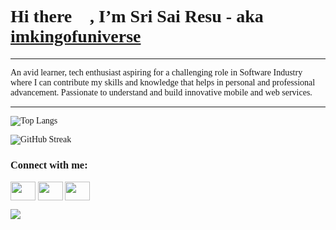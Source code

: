 <h1 align="left">Hi there 👋, I’m Sri Sai Resu - aka <a href = "https://github.com/imkingofuniverse" target = "_self">imkingofuniverse</a>
</h1>

****************

<body style = "font-family:Comic Sans MS;" >An avid learner, tech enthusiast aspiring for a challenging role in Software Industry where I can contribute my skills and knowledge that helps in personal and professional advancement. Passionate to understand and build innovative mobile and web services.</body>

****************




![Top Langs](https://github-readme-stats.vercel.app/api/top-langs/?username=imkingofuniverse&layout=compact)

![GitHub Streak](https://github-readme-streak-stats.herokuapp.com/?user=imkingofuniverse)


<h3 align="left">Connect with me:</h3>
<p align="left">
<a href="https://twitter.com/ikingofuniverse" target="blank"><img align="center" src="https://cdn.jsdelivr.net/npm/simple-icons@3.0.1/icons/twitter.svg" alt="" height="30" width="40" /></a>
<a href="https://www.linkedin.com/in/srisairesu/" target="blank"><img align="center" src="https://cdn.jsdelivr.net/npm/simple-icons@3.0.1/icons/linkedin.svg" alt="" height="30" width="40" /></a>
<a href="https://www.instagram.com/imkingofuniverse/" target="blank"><img align="center" src="https://cdn.jsdelivr.net/npm/simple-icons@3.0.1/icons/instagram.svg" alt="" height="30" width="40" /></a>

</p>

![](https://komarev.com/ghpvc/?username=imkingofuniverse&label=PROFILE+VIEWS)

<!---
imkingofuniverse/imkingofuniverse is a ✨ special ✨ repository because its `README.md` (this file) appears on your GitHub profile.
You can click the Preview link to take a look at your changes.
--->
